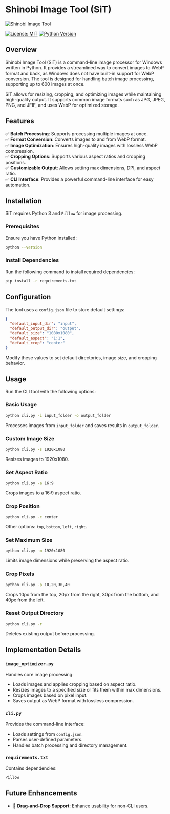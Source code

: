 # Shinobi Image Tool (SiT)

![Shinobi Image Tool](https://your-image-url.com/banner.png)

[![License: MIT](https://img.shields.io/badge/License-MIT-blue.svg)](https://opensource.org/licenses/MIT)
[![Python Version](https://img.shields.io/badge/python-3.x-blue.svg)](https://www.python.org/)

## Overview

Shinobi Image Tool (SiT) is a command-line image processor for Windows written in Python. It provides a streamlined way to convert images to WebP format and back, as Windows does not have built-in support for WebP conversion. The tool is designed for handling batch image processing, supporting up to 600 images at once.

SiT allows for resizing, cropping, and optimizing images while maintaining high-quality output. It supports common image formats such as JPG, JPEG, PNG, and JFIF, and uses WebP for optimized storage.

## Features

✅ **Batch Processing**: Supports processing multiple images at once.  
✅ **Format Conversion**: Converts images to and from WebP format.  
✅ **Image Optimization**: Ensures high-quality images with lossless WebP compression.  
✅ **Cropping Options**: Supports various aspect ratios and cropping positions.  
✅ **Customizable Output**: Allows setting max dimensions, DPI, and aspect ratio.  
✅ **CLI Interface**: Provides a powerful command-line interface for easy automation.  

## Installation

SiT requires Python 3 and `Pillow` for image processing.

### Prerequisites

Ensure you have Python installed:

```sh
python --version
```

### Install Dependencies

Run the following command to install required dependencies:

```sh
pip install -r requirements.txt
```

## Configuration

The tool uses a `config.json` file to store default settings:

```json
{
  "default_input_dir": "input",
  "default_output_dir": "output",
  "default_size": "1080x1080",
  "default_aspect": "1:1",
  "default_crop": "center"
}
```

Modify these values to set default directories, image size, and cropping behavior.

## Usage

Run the CLI tool with the following options:

### Basic Usage

```sh
python cli.py -i input_folder -o output_folder
```

Processes images from `input_folder` and saves results in `output_folder`.

### Custom Image Size

```sh
python cli.py -s 1920x1080
```

Resizes images to 1920x1080.

### Set Aspect Ratio

```sh
python cli.py -a 16:9
```

Crops images to a 16:9 aspect ratio.

### Crop Position

```sh
python cli.py -c center
```

Other options: `top`, `bottom`, `left`, `right`.

### Set Maximum Size

```sh
python cli.py -m 1920x1080
```

Limits image dimensions while preserving the aspect ratio.

### Crop Pixels

```sh
python cli.py -p 10,20,30,40
```

Crops 10px from the top, 20px from the right, 30px from the bottom, and 40px from the left.

### Reset Output Directory

```sh
python cli.py -r
```

Deletes existing output before processing.

## Implementation Details

### `image_optimizer.py`

Handles core image processing:

- Loads images and applies cropping based on aspect ratio.
- Resizes images to a specified size or fits them within max dimensions.
- Crops images based on pixel input.
- Saves output as WebP format with lossless compression.

### `cli.py`

Provides the command-line interface:

- Loads settings from `config.json`.
- Parses user-defined parameters.
- Handles batch processing and directory management.

### `requirements.txt`

Contains dependencies:

```
Pillow
```

## Future Enhancements

- 🔹 **Drag-and-Drop Support**: Enhance usability for non-CLI users.
